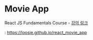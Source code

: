# Movie App

React JS Fundamentals Course - [강의 링크](https://nomadcoders.co/react-fundamentals)

 : https://loosie.github.io/react_movie_app
